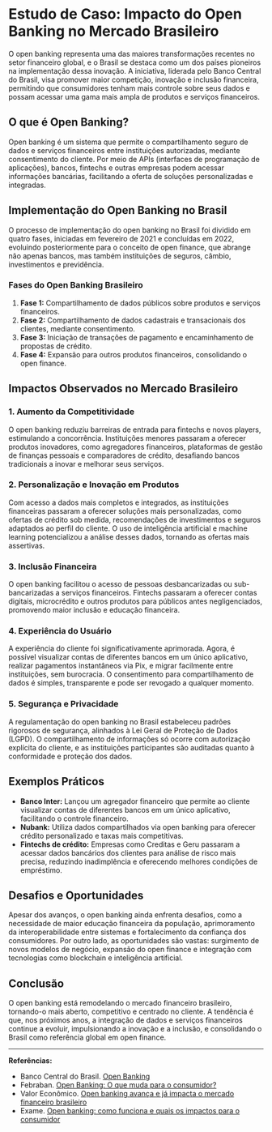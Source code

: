 # Estudo de Caso: Impacto do Open Banking no Mercado Brasileiro

O open banking representa uma das maiores transformações recentes no setor financeiro global, e o Brasil se destaca como um dos países pioneiros na implementação dessa inovação. A iniciativa, liderada pelo Banco Central do Brasil, visa promover maior competição, inovação e inclusão financeira, permitindo que consumidores tenham mais controle sobre seus dados e possam acessar uma gama mais ampla de produtos e serviços financeiros.

## O que é Open Banking?

Open banking é um sistema que permite o compartilhamento seguro de dados e serviços financeiros entre instituições autorizadas, mediante consentimento do cliente. Por meio de APIs (interfaces de programação de aplicações), bancos, fintechs e outras empresas podem acessar informações bancárias, facilitando a oferta de soluções personalizadas e integradas.

## Implementação do Open Banking no Brasil

O processo de implementação do open banking no Brasil foi dividido em quatro fases, iniciadas em fevereiro de 2021 e concluídas em 2022, evoluindo posteriormente para o conceito de open finance, que abrange não apenas bancos, mas também instituições de seguros, câmbio, investimentos e previdência.

### Fases do Open Banking Brasileiro

1. **Fase 1:** Compartilhamento de dados públicos sobre produtos e serviços financeiros.
2. **Fase 2:** Compartilhamento de dados cadastrais e transacionais dos clientes, mediante consentimento.
3. **Fase 3:** Iniciação de transações de pagamento e encaminhamento de propostas de crédito.
4. **Fase 4:** Expansão para outros produtos financeiros, consolidando o open finance.

## Impactos Observados no Mercado Brasileiro

### 1. **Aumento da Competitividade**

O open banking reduziu barreiras de entrada para fintechs e novos players, estimulando a concorrência. Instituições menores passaram a oferecer produtos inovadores, como agregadores financeiros, plataformas de gestão de finanças pessoais e comparadores de crédito, desafiando bancos tradicionais a inovar e melhorar seus serviços.

### 2. **Personalização e Inovação em Produtos**

Com acesso a dados mais completos e integrados, as instituições financeiras passaram a oferecer soluções mais personalizadas, como ofertas de crédito sob medida, recomendações de investimentos e seguros adaptados ao perfil do cliente. O uso de inteligência artificial e machine learning potencializou a análise desses dados, tornando as ofertas mais assertivas.

### 3. **Inclusão Financeira**

O open banking facilitou o acesso de pessoas desbancarizadas ou sub-bancarizadas a serviços financeiros. Fintechs passaram a oferecer contas digitais, microcrédito e outros produtos para públicos antes negligenciados, promovendo maior inclusão e educação financeira.

### 4. **Experiência do Usuário**

A experiência do cliente foi significativamente aprimorada. Agora, é possível visualizar contas de diferentes bancos em um único aplicativo, realizar pagamentos instantâneos via Pix, e migrar facilmente entre instituições, sem burocracia. O consentimento para compartilhamento de dados é simples, transparente e pode ser revogado a qualquer momento.

### 5. **Segurança e Privacidade**

A regulamentação do open banking no Brasil estabeleceu padrões rigorosos de segurança, alinhados à Lei Geral de Proteção de Dados (LGPD). O compartilhamento de informações só ocorre com autorização explícita do cliente, e as instituições participantes são auditadas quanto à conformidade e proteção dos dados.

## Exemplos Práticos

- **Banco Inter:** Lançou um agregador financeiro que permite ao cliente visualizar contas de diferentes bancos em um único aplicativo, facilitando o controle financeiro.
- **Nubank:** Utiliza dados compartilhados via open banking para oferecer crédito personalizado e taxas mais competitivas.
- **Fintechs de crédito:** Empresas como Creditas e Geru passaram a acessar dados bancários dos clientes para análise de risco mais precisa, reduzindo inadimplência e oferecendo melhores condições de empréstimo.

## Desafios e Oportunidades

Apesar dos avanços, o open banking ainda enfrenta desafios, como a necessidade de maior educação financeira da população, aprimoramento da interoperabilidade entre sistemas e fortalecimento da confiança dos consumidores. Por outro lado, as oportunidades são vastas: surgimento de novos modelos de negócio, expansão do open finance e integração com tecnologias como blockchain e inteligência artificial.

## Conclusão

O open banking está remodelando o mercado financeiro brasileiro, tornando-o mais aberto, competitivo e centrado no cliente. A tendência é que, nos próximos anos, a integração de dados e serviços financeiros continue a evoluir, impulsionando a inovação e a inclusão, e consolidando o Brasil como referência global em open finance.

---

**Referências:**

- Banco Central do Brasil. [Open Banking](https://www.bcb.gov.br/estabilidadefinanceira/openbanking)
- Febraban. [Open Banking: O que muda para o consumidor?](https://portal.febraban.org.br/noticia/3327/pt-br/)
- Valor Econômico. [Open banking avança e já impacta o mercado financeiro brasileiro](https://valor.globo.com/financas/noticia/2023/01/10/open-banking-avanca-e-ja-impacta-o-mercado-financeiro-brasileiro.ghtml)
- Exame. [Open banking: como funciona e quais os impactos para o consumidor](https://exame.com/invest/guia/open-banking-como-funciona-e-quais-os-impactos-para-o-consumidor/)